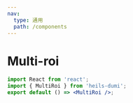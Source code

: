 ```yaml
---
nav:
  type: 通用
  path: /components
---
```


# Multi-roi

```jsx
import React from 'react';
import { MultiRoi } from 'heils-dumi';
export default () => <MultiRoi />;
```
